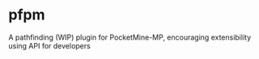 # pfpm
A pathfinding (WIP) plugin for PocketMine-MP, encouraging extensibility using API for developers 
